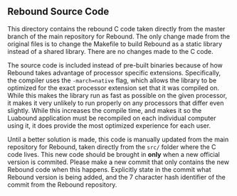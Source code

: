 ## Rebound Source Code

This directory contains the rebound C code taken directly from the master branch of the main repository for Rebound. The only change made from the original files is to change the Makefile to build Rebound as a static library instead of a shared library. There are no changes made to the C code.

The source code is included instead of pre-built binaries because of how Rebound takes advantage of processor specific extensions. Specifically, the compiler uses the `-march=native` flag, which allows the library to be optimized for the exact processor extension set that it was compiled on. While this makes the library run as fast as possible on the given processor, it makes it very unlikely to run properly on any processors that differ even slightly. While this increases the compile time, and makes it so the Luabound application must be recompiled on each individual computer using it, it does provide the most optimized experience for each user.

Until a better solution is made, this code is manually updated from the main repository for Rebound, taken directly from the `src/` folder where the C code lives. This new code should be brought in **only** when a new official version is commited. Please make a new commit that only contains the new Rebound code when this happens. Explicitly state in the commit what Rebound version is being added, and the 7 character hash identifier of the commit from the Rebound repository.